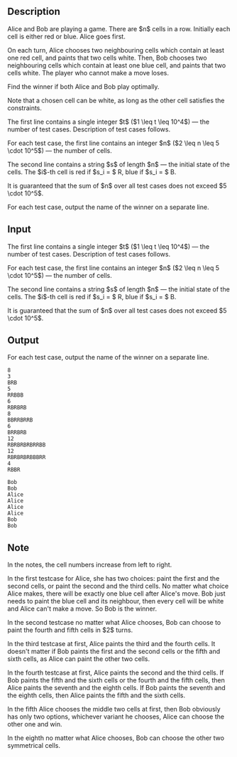 ## Description

<div><p>Alice and Bob are playing a game. There are $n$ cells in a row. Initially each cell is either red or blue. Alice goes first.</p><p>On each turn, Alice chooses two neighbouring cells which contain at least one red cell, and paints that two cells white. Then, Bob chooses two neighbouring cells which contain at least one blue cell, and paints that two cells white. The player who cannot make a move loses.</p><p>Find the winner if both Alice and Bob play optimally.</p><p>Note that a chosen cell can be white, as long as the other cell satisfies the constraints.</p></div><div class="input-specification"><p>The first line contains a single integer $t$ ($1 \leq t \leq 10^4$) — the number of test cases. Description of test cases follows.</p><p>For each test case, the first line contains an integer $n$ ($2 \leq n \leq 5 \cdot 10^5$) — the number of cells.</p><p>The second line contains a string $s$ of length $n$ — the initial state of the cells. The $i$-th cell is red if $s_i = $ <span class="tex-font-style-tt">R</span>, blue if $s_i = $ <span class="tex-font-style-tt">B</span>.</p><p>It is guaranteed that the sum of $n$ over all test cases does not exceed $5 \cdot 10^5$.</p></div><div class="output-specification"><p>For each test case, output the name of the winner on a separate line.</p></div>

## Input

<p>The first line contains a single integer $t$ ($1 \leq t \leq 10^4$) — the number of test cases. Description of test cases follows.</p><p>For each test case, the first line contains an integer $n$ ($2 \leq n \leq 5 \cdot 10^5$) — the number of cells.</p><p>The second line contains a string $s$ of length $n$ — the initial state of the cells. The $i$-th cell is red if $s_i = $ <span class="tex-font-style-tt">R</span>, blue if $s_i = $ <span class="tex-font-style-tt">B</span>.</p><p>It is guaranteed that the sum of $n$ over all test cases does not exceed $5 \cdot 10^5$.</p>

## Output

<p>For each test case, output the name of the winner on a separate line.</p>





```input1|2,3,6,7,10,11,14,15
8
3
BRB
5
RRBBB
6
RBRBRB
8
BBRRBRRB
6
BRRBRB
12
RBRBRBRBRRBB
12
RBRBRBRBBBRR
4
RBBR
```




```output1
Bob
Bob
Alice
Alice
Alice
Alice
Bob
Bob
```



## Note

<p>In the notes, the cell numbers increase from left to right.</p><p>In the first testcase for Alice, she has two choices: paint the first and the second cells, or paint the second and the third cells. No matter what choice Alice makes, there will be exactly one blue cell after Alice's move. Bob just needs to paint the blue cell and its neighbour, then every cell will be white and Alice can't make a move. So Bob is the winner.</p><p>In the second testcase no matter what Alice chooses, Bob can choose to paint the fourth and fifth cells in $2$ turns.</p><p>In the third testcase at first, Alice paints the third and the fourth cells. It doesn't matter if Bob paints the first and the second cells or the fifth and sixth cells, as Alice can paint the other two cells.</p><p>In the fourth testcase at first, Alice paints the second and the third cells. If Bob paints the fifth and the sixth cells or the fourth and the fifth cells, then Alice paints the seventh and the eighth cells. If Bob paints the seventh and the eighth cells, then Alice paints the fifth and the sixth cells.</p><p>In the fifth Alice chooses the middle two cells at first, then Bob obviously has only two options, whichever variant he chooses, Alice can choose the other one and win.</p><p>In the eighth no matter what Alice chooses, Bob can choose the other two symmetrical cells.</p>
